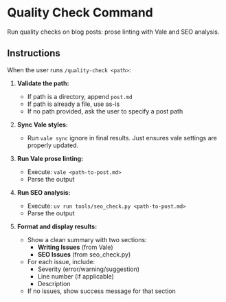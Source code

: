# Quality Check Command

Run quality checks on blog posts: prose linting with Vale and SEO analysis.

## Instructions

When the user runs `/quality-check <path>`:

1. **Validate the path:**
   - If path is a directory, append `post.md`
   - If path is already a file, use as-is
   - If no path provided, ask the user to specify a post path

2. **Sync Vale styles:**
   - Run `vale sync` ignore in final results. Just ensures vale settings are properly updated.

3. **Run Vale prose linting:**
   - Execute: `vale <path-to-post.md>`
   - Parse the output

4. **Run SEO analysis:**
   - Execute: `uv run tools/seo_check.py <path-to-post.md>`
   - Parse the output

5. **Format and display results:**
   - Show a clean summary with two sections:
     - **Writing Issues** (from Vale)
     - **SEO Issues** (from seo_check.py)
   - For each issue, include:
     - Severity (error/warning/suggestion)
     - Line number (if applicable)
     - Description
   - If no issues, show success message for that section
